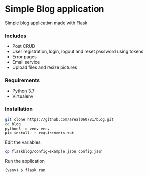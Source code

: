 # Simple Blog application
Simple blog application made with Flask

### Includes
* Post CRUD
* User registration, login, logout and reset password using tokens
* Error pages
* Email service
* Upload files and resize pictures

### Requirements
* Python 3.7
* Virtualenv

### Installation
```sh
git clone https://github.com/areal060781/blog.git
cd blog
python3 -m venv venv
pip install -r requirements.txt
```

Edit the variables
```sh
cp flaskblog/config-example.json config.json
```

Run the application
```sh
(venv) $ flask run
```